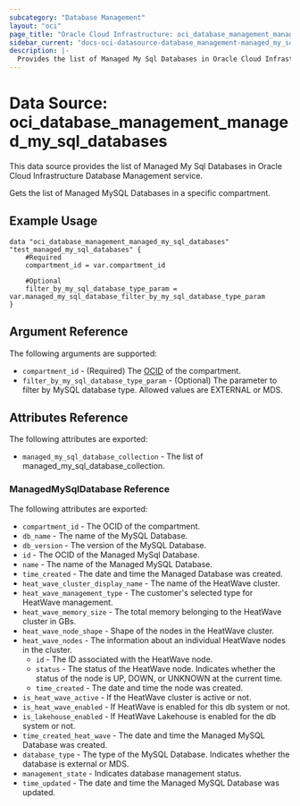 ```yaml
---
subcategory: "Database Management"
layout: "oci"
page_title: "Oracle Cloud Infrastructure: oci_database_management_managed_my_sql_databases"
sidebar_current: "docs-oci-datasource-database_management-managed_my_sql_databases"
description: |-
  Provides the list of Managed My Sql Databases in Oracle Cloud Infrastructure Database Management service
---
```


# Data Source: oci_database_management_managed_my_sql_databases
This data source provides the list of Managed My Sql Databases in Oracle Cloud Infrastructure Database Management service.

Gets the list of Managed MySQL Databases in a specific compartment.


## Example Usage

```hcl
data "oci_database_management_managed_my_sql_databases" "test_managed_my_sql_databases" {
	#Required
	compartment_id = var.compartment_id

	#Optional
	filter_by_my_sql_database_type_param = var.managed_my_sql_database_filter_by_my_sql_database_type_param
}
```

## Argument Reference

The following arguments are supported:

* `compartment_id` - (Required) The [OCID](https://docs.cloud.oracle.com/iaas/Content/General/Concepts/identifiers.htm) of the compartment.
* `filter_by_my_sql_database_type_param` - (Optional) The parameter to filter by MySQL database type. Allowed values are EXTERNAL or MDS.


## Attributes Reference

The following attributes are exported:

* `managed_my_sql_database_collection` - The list of managed_my_sql_database_collection.

### ManagedMySqlDatabase Reference

The following attributes are exported:

* `compartment_id` - The OCID of the compartment.
* `db_name` - The name of the MySQL Database.
* `db_version` - The version of the MySQL Database.
* `id` - The OCID of the Managed MySql Database.
* `name` - The name of the Managed MySQL Database.
* `time_created` - The date and time the Managed Database was created.
* `heat_wave_cluster_display_name` - The name of the HeatWave cluster.
* `heat_wave_management_type` - The customer's selected type for HeatWave management.
* `heat_wave_memory_size` - The total memory belonging to the HeatWave cluster in GBs.
* `heat_wave_node_shape` - Shape of the nodes in the HeatWave cluster.
* `heat_wave_nodes` - The information about an individual HeatWave nodes in the cluster.
	* `id` - The ID associated with the HeatWave node.
	* `status` - The status of the HeatWave node. Indicates whether the status of the node is UP, DOWN, or UNKNOWN at the current time.
	* `time_created` - The date and time the node was created.
* `is_heat_wave_active` - If the HeatWave cluster is active or not.
* `is_heat_wave_enabled` - If HeatWave is enabled for this db system or not.
* `is_lakehouse_enabled` - If HeatWave Lakehouse is enabled for the db system or not.
* `time_created_heat_wave` - The date and time the Managed MySQL Database was created.
* `database_type` - The type of the MySQL Database. Indicates whether the database is external or MDS. 
* `management_state` - Indicates database management status.
* `time_updated` - The date and time the Managed MySQL Database was updated.

